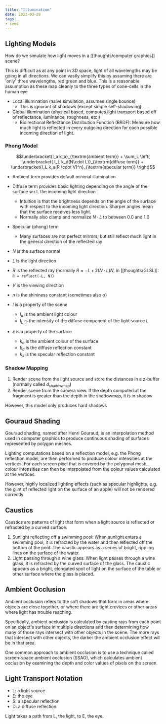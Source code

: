 ```yaml
---
title: "Illumination"
date: 2023-03-29
tags:
- seed
---
```


## Lighting Models
How do we simulate how light moves in a [[thoughts/computer graphics]] scene?

This is difficult as at any point in 3D space, light of all wavelengths may be going in all directions. We can vastly simplify this by assuming there are 'only' three wavelengths, red green and blue. This is a reasonable assumption as these map cleanly to the three types of cone-cells in the human eye

- Local illumination (naive simulation, assumes single bounce)
	- This is ignorant of shadows (except simple self-shadowing)
- Global illumination (physical based, computes light transport based off of reflectance, luminance, roughness, etc.)
	- Bidirectional Reflectance Distribution Function (BRDF): Measure how much light is reflected in every outgoing direction for each possible incoming direction of light.

### Phong Model
$$\underbracket{I_a k_a}_{\textrm{ambient term}} + \sum_L \left( \underbracket{ I_L k_d(N\cdot L)}_{\textrm{diffuse term}} + \underbracket{I_L k_s(R \cdot V)^n}_{\textrm{specular term}} \right)$$

- Ambient term provides default minimal illumination
- Diffuse term provides basic lighting depending on the angle of the surface w.r.t. the incoming light direction
	- Intuition is that the brightness depends on the angle of the surface with respect to the incoming light direction. Sharper angles mean that the surface receives less light.
	- Normally also clamp and normalize $N \cdot L$ to between 0.0 and 1.0
- Specular (phong) term
	- Many surfaces are not perfect mirrors, but still reflect much light in the general direction of the reflected ray

- $N$ is the surface normal
- $L$ is the light direction
- $R$ is the reflected ray (normally $R = -L + 2 (N \cdot L) N$, in [[thoughts/GLSL]]: `R = reflect(-L, N)`)
- $V$ is the viewing direction
- $n$ is the shininess constant (sometimes also $\alpha$)
- $I$ is a property of the scene
	- $I_a$ is the ambient light colour
	- $I_L$ is the intensity of the diffuse component of the light source $L$
- $k$ is a property of the surface
	- $k_a$ is the ambient colour of the surface
	- $k_d$ is the diffuse reflection constant
	- $k_s$ is the specular reflection constant

### Shadow Mapping
1. Render scene from the light source and store the distances in a z-buffer (normally called $d_{\textrm{shadowmap}}$)
2. Render scene from the camera view. If the depth computed at the fragment is greater than the depth in the shadowmap, it is in shadow

However, this model only produces hard shadows

## Gouraud Shading
Gouraud shading, named after Henri Gouraud, is an interpolation method used in computer graphics to produce continuous shading of surfaces represented by polygon meshes.

Lighting computations based on a reflection model, e.g. the Phong reflection model, are then performed to produce colour intensities at the vertices. For each screen pixel that is covered by the polygonal mesh, colour intensities can then be interpolated from the colour values calculated at the vertices.

However, highly localized lighting effects (such as specular highlights, e.g. the glint of reflected light on the surface of an apple) will not be rendered correctly

## Caustics
Caustics are patterns of light that form when a light source is reflected or refracted by a curved surface.

1. Sunlight reflecting off a swimming pool: When sunlight enters a swimming pool, it is refracted by the water and then reflected off the bottom of the pool. The caustic appears as a series of bright, rippling lines on the surface of the water.
2. Light passing through a wine glass: When light passes through a wine glass, it is refracted by the curved surface of the glass. The caustic appears as a bright, elongated spot of light on the surface of the table or other surface where the glass is placed.

## Ambient Occlusion
Ambient occlusion refers to the soft shadows that form in areas where objects are close together, or where there are tight crevices or other areas where light has trouble reaching.

Specifically, ambient occlusion is calculated by casting rays from each point on an object's surface in multiple directions and then determining how many of those rays intersect with other objects in the scene. The more rays that intersect with other objects, the darker the ambient occlusion effect will be in that area.

One common approach to ambient occlusion is to use a technique called screen-space ambient occlusion (SSAO), which calculates ambient occlusion by examining the depth and color values of pixels on the screen.

## Light Transport Notation

- L: a light source
- E: the eye
- S: a specular reflection
- D: a diffuse reflection

Light takes a path from L, the light, to E, the eye.

